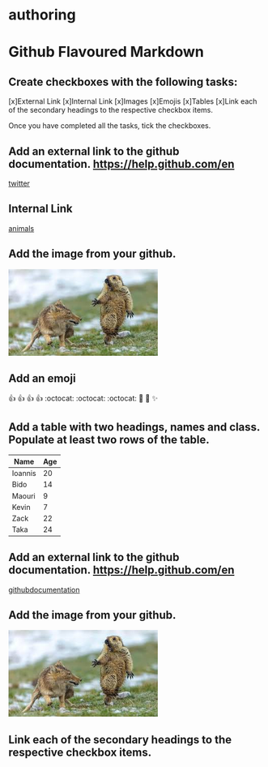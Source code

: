 # authoring

# Github Flavoured Markdown

## Create checkboxes with the following tasks:

[x]External Link
[x]Internal Link
[x]Images
[x]Emojis
[x]Tables
[x]Link each of the secondary headings to the respective checkbox items.

Once you have completed all the tasks, tick the checkboxes.


## Add an external link to the github documentation. https://help.github.com/en

[twitter](https://twitter.com/)

## Internal Link

[animals](./dog.jpeg)

## Add the image from your github.

![animals](./ouaou.jpeg)

## Add an emoji

:+1: :+1: :+1: :+1: 
:octocat: :octocat: :octocat: :rocket: :rocket: :sparkles: 

## Add a table with two headings, names and class. Populate at least two rows of the table.

 Name | Age |
------------ | ------------
Ioannis  | 20
Bido | 14
Maouri  | 9
Kevin | 7
Zack | 22
Taka | 24

## Add an external link to the github documentation. https://help.github.com/en

[githubdocumentation](https://help.github.com/en/github)

## Add the image from your github.

![animals](./ouaou.jpeg)

## Link each of the secondary headings to the respective checkbox items.

